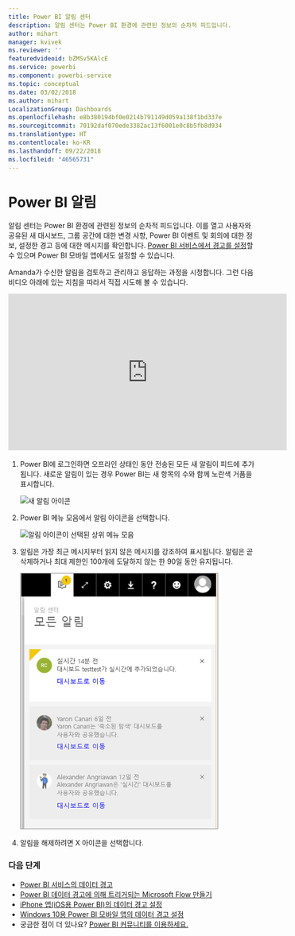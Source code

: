 ```yaml
---
title: Power BI 알림 센터
description: 알림 센터는 Power BI 환경에 관련된 정보의 순차적 피드입니다.
author: mihart
manager: kvivek
ms.reviewer: ''
featuredvideoid: bZMSv5KAlcE
ms.service: powerbi
ms.component: powerbi-service
ms.topic: conceptual
ms.date: 03/02/2018
ms.author: mihart
LocalizationGroup: Dashboards
ms.openlocfilehash: e8b380194bf0e0214b791149d059a138f1bd337e
ms.sourcegitcommit: 70192daf070ede3382ac13f6001e0c8b5fb8d934
ms.translationtype: HT
ms.contentlocale: ko-KR
ms.lasthandoff: 09/22/2018
ms.locfileid: "46565731"
---
```

# <a name="power-bi-notifications"></a>Power BI 알림
알림 센터는 Power BI 환경에 관련된 정보의 순차적 피드입니다. 이를 열고 사용자와 공유된 새 대시보드, 그룹 공간에 대한 변경 사항, Power BI 이벤트 및 회의에 대한 정보, 설정한 경고 등에 대한 메시지를 확인합니다. [Power BI 서비스에서 경고를 설정](../service-set-data-alerts.md)할 수 있으며 Power BI 모바일 앱에서도 설정할 수 있습니다.

Amanda가 수신한 알림을 검토하고 관리하고 응답하는 과정을 시청합니다. 그런 다음 비디오 아래에 있는 지침을 따라서 직접 시도해 볼 수 있습니다.

<iframe width="560" height="315" src="https://www.youtube.com/embed/bZMSv5KAlcE" frameborder="0" allowfullscreen></iframe>


1. Power BI에 로그인하면 오프라인 상태인 동안 전송된 모든 새 알림이 피드에 추가됩니다. 새로운 알림이 있는 경우 Power BI는 새 항목의 수와 함께 노란색 거품을 표시합니다.
   
   ![새 알림 아이콘](./media/end-user-notification-center/power-bi-new-notification.png)
2. Power BI 메뉴 모음에서 알림 아이콘을 선택합니다.
   
   ![알림 아이콘이 선택된 상위 메뉴 모음](./media/end-user-notification-center/power-bi-notifications-icon.png)
3. 알림은 가장 최근 메시지부터 읽지 않은 메시지를 강조하여 표시됩니다. 알림은 곧 삭제하거나 최대 제한인 100개에 도달하지 않는 한 90일 동안 유지됩니다.
   
   ![알림 센터](./media/end-user-notification-center/power-bi-notifications.png)
4. 알림을 해제하려면 X 아이콘을 선택합니다.

### <a name="next-steps"></a>다음 단계
* [Power BI 서비스의 데이터 경고](../service-set-data-alerts.md)
* [Power BI 데이터 경고에 의해 트리거되는 Microsoft Flow 만들기](../service-flow-integration.md)
* [iPhone 앱(iOS용 Power BI)의 데이터 경고 설정](mobile/mobile-set-data-alerts-in-the-mobile-apps.md)
* [Windows 10용 Power BI 모바일 앱의 데이터 경고 설정](mobile/mobile-set-data-alerts-in-the-mobile-apps.md)
* 궁금한 점이 더 있나요? [Power BI 커뮤니티를 이용하세요.](http://community.powerbi.com/)

